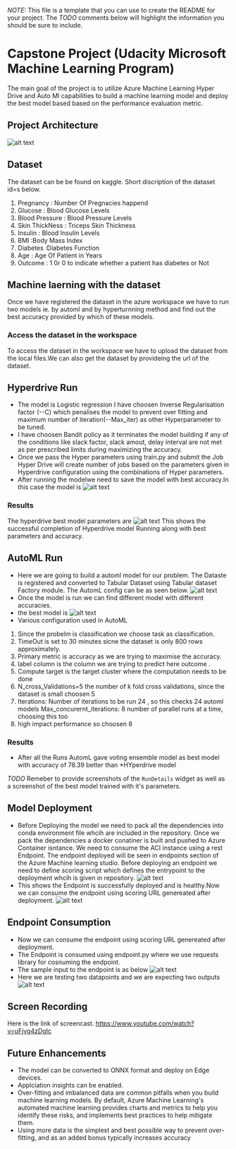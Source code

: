 *NOTE:* This file is a template that you can use to create the README for your project. The *TODO* comments below will highlight the information you should be sure to include.

# Capstone Project (Udacity Microsoft Machine Learning Program)

The main goal of the project is to utilize Azure Machine Learning Hyper Drive and Auto Ml capabilities to build a machine learning model and deploy the best model based based on the performance evaluation metric.

## Project Architecture

![alt text](https://github.com/vaibhavirohilla741/Udacity-Capstone/blob/main/capstone-diagram.png "Logo Title Text 1")

## Dataset
The dataset can be be found on kaggle.
Short discription of the dataset id=s below.

1. Pregnancy : Number Of Pregnacies happend
2. Glucose : Blood Glucose Levels
3. Blood Pressure : Blood Pressure Levels
4. Skin ThickNess : Triceps Skin Thickness
5. Insulin : Blood Insulin Levels
6. BMI :Body Mass Index
7. Diabetes :Diabetes Function
8. Age : Age Of Patient in Years
9. Outcome : 1 0r 0 to indicate whether a patient has diabetes or Not


## Machine laerning with the dataset

Once we have registered the dataset in the azure workspace we have to run two models ie. by automl and by hyperturnning method and find out the best accuracy provided by which of these models.

### Access the dataset in the workspace
To access the dataset in the workspace we have to upload the dataset from the local files.We can also get the dataset by provideing the url of the dataset.

## Hyperdrive Run
  - The model is Logistic regression I have choosen Inverse Regularisation factor (--C) which penalises the model to prevent over fitting and maximum number of     iteration(--Max_iter) as other Hyperparameter to be tuned.
  - I have choosen Bandit policy as it terminates the model building if any of the conditions like slack factor, slack amout, delay interval are not met as per prescribed limits during maximizing the accuracy.
  - Once we pass the Hyper parameters using train.py and submit the Job Hyper Drive will create number of jobs based on the parameters given in Hyperdrive configuration using the combinations of Hyper parameters.
  - After running the modelwe need to save the model with best accuracy.In this case the model is 
  ![alt text](https://github.com/vaibhavirohilla741/Udacity-Capstone/blob/main/screenshots/Hdrivebestrunmetrics.PNG "Logo Title Text 1")

### Results
The hyperdrive best model parameters are
![alt text](https://github.com/vaibhavirohilla741/Udacity-Capstone/blob/main/hdrivebestrunparams.PNG "Logo Title Text 1")
This shows the successful completion of Hyperdrive model Running along with best parameters and accuracy.

## AutoML Run
  - Here we are going to build a automl model for our problem. The Dataste is registered and converted to Tabular Dataset using Tabular dataset Factory module.
The AutomL config can be as seen below.
 ![alt text](https://github.com/vaibhavirohilla741/Udacity-Capstone/blob/main/screenshots/automlconfig.PNG "Logo Title Text 1")
 - Once the model is run we can find different model with different accuracies.
 - the best model is
 ![alt text](https://github.com/vaibhavirohilla741/Udacity-Capstone/blob/main/screenshots/best%20model.png "Logo Title Text 1")
 - Various configuration used in AutoML
  1. Since the probelm is classification we choose task as classification.
  2. TimeOut is set to 30 minutes sicne the dataset is only 800 rows approximately.
  3. Primary metric is accuracy as we are trying to maximise the accuracy.
  4. label column is the column we are trying to predict here outcome .
  5. Compute target is the target cluster where the computation needs to be done
  6. N_cross_Validations=5 the number of k fold cross validations, since the dataset is small choosen 5
  7. Iterations: Number of iterations to be run 24 , so this checks 24 automl models Max_concurernt_iterations: 8 number of parallel runs at a time, choosing this too 
  8. high impact performance so choosen 8
 

### Results
- After all the Runs AutomL gave voting ensemble model as best model with accuracy of 78.39 better than *HYperdrive model
 

*TODO* Remeber to provide screenshots of the `RunDetails` widget as well as a screenshot of the best model trained with it's parameters.

## Model Deployment
  - Before Deploying the model we need to pack all the dependencies into conda environment file whcih are included in the repository. Once we pack the dependencies a docker conatiner is built and pushed to Azure Container isntance. We need to consume the ACI instance using a rest Endpoint. The endpoint deployed will be seen in endpoints section of the Azure Machine learning studio. Before deploying an endpoint we need to define scoring script which defines the entrypoint to the deployment whcih is given in repository.
![alt text](https://github.com/vaibhavirohilla741/Udacity-Capstone/blob/main/screenshots/deplayement%20status.pngg "Logo Title Text 1")
 - This shows the Endpoint is successfully deployed and is healthy.Now we can consume the endpoint using scoring URL genereated after deployment.
![alt text](https://github.com/vaibhavirohilla741/Udacity-Capstone/blob/main/screenshots/endpointhealthy.PNG "Logo Title Text 1")

  
  
## Endpoint Consumption

  - Now we can consume the endpoint using scoring URL genereated after deployment.
  - The Endpoint is consumed using endpoint.py where we use requests library for cosnuming the endpoint.
  - The sample input to the endpoint is as below
  ![alt text](https://github.com/vaibhavirohilla741/Udacity-Capstone/blob/main/endpoint%20input.png "Logo Title Text 1")
  - Here we are testing two datapoints and we are expecting two outputs
  ![alt text](https://github.com/vaibhavirohilla741/Udacity-Capstone/blob/main/screenshots/predicted%20values.png "Logo Title Text 1")
  
## Screen Recording

Here is the link of screencast.
https://www.youtube.com/watch?v=uFjvg4zDgIc


## Future Enhancements 

 - The model can be converted to ONNX format and deploy on Edge devices.
 - Applciation insights can be enabled.
 - Over-fitting and imbalanced data are common pitfalls when you build machine learning models. By default, Azure Machine Learning's automated machine learning provides charts and metrics to help you identify these risks, and implements best practices to help mitigate them.
 - Using more data is the simplest and best possible way to prevent over-fitting, and as an added bonus typically increases accuracy
